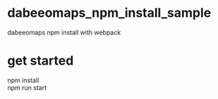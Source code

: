 # dabeeomaps_npm_install_sample
dabeeomaps npm install with webpack

# get started
npm install     
npm run start
